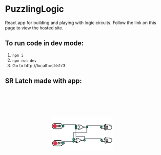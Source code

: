 # PuzzlingLogic

React app for building and playing with logic circuits. Follow the link on this page to view the hosted site.

## To run code in dev mode:
1. ```npm i```
2. ```npm run dev```
3. Go to http://localhost:5173


## SR Latch made with app:

<picture>

 <img alt="YOUR-ALT-TEXT" style="scale: 0.4" src="https://raw.githubusercontent.com/Aurux/PuzzlingLogic/main/src/assets/examples/SRLatch-bg.png">
</picture>
